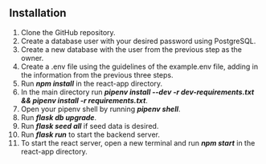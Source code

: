 ## Installation ##
1. Clone the GitHub repository.
2. Create a database user with your desired password using PostgreSQL.
3. Create a new database with the user from the previous step as the owner.
4. Create a .env file using the guidelines of the example.env file, adding in the information from the previous three steps.
5. Run ***npm install*** in the react-app directory.
6. In the main directory run ***pipenv install --dev -r dev-requirements.txt && pipenv install -r requirements.txt***.
7. Open your pipenv shell by running ***pipenv shell***.
8. Run ***flask db upgrade***.
9. Run ***flask seed all*** if seed data is desired.
10. Run ***flask run*** to start the backend server.
11. To start the react server, open a new terminal and run ***npm start*** in the react-app directory.
